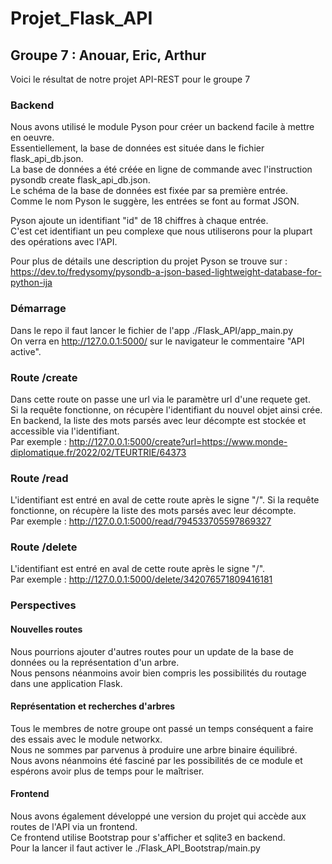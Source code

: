 # Projet_Flask_API
## Groupe 7 : Anouar, Eric, Arthur

Voici le résultat de notre projet API-REST pour le groupe 7  

### Backend  
Nous avons utilisé le module Pyson pour créer un backend facile à mettre en oeuvre.  
Essentiellement, la base de données est située dans le fichier flask_api_db.json.  
La base de données a été créée en ligne de commande avec l'instruction pysondb create flask_api_db.json.  
Le schéma de la base de données est fixée par sa première entrée.  
Comme le nom Pyson le suggère, les entrées se font au format JSON.  

Pyson ajoute un identifiant "id" de 18 chiffres à chaque entrée.  
C'est cet identifiant un peu complexe que nous utiliserons pour la plupart des opérations avec l'API.  

Pour plus de détails une description du projet Pyson se trouve sur :  
https://dev.to/fredysomy/pysondb-a-json-based-lightweight-database-for-python-ija  

### Démarrage  
Dans le repo il faut lancer le fichier de l'app ./Flask_API/app_main.py  
On verra en http://127.0.0.1:5000/ sur le navigateur le commentaire "API active".  

### Route /create  
Dans cette route on passe une url via le paramètre url d'une requete get.  
Si la requête fonctionne, on récupère l'identifiant du nouvel objet ainsi crée.  
En backend, la liste des mots parsés avec leur décompte est stockée et accessible via l'identifiant.  
Par exemple : http://127.0.0.1:5000/create?url=https://www.monde-diplomatique.fr/2022/02/TEURTRIE/64373

### Route /read  
L'identifiant est entré en aval de cette route après le signe "/".
Si la requête fonctionne, on récupère la liste des mots parsés avec leur décompte.  
Par exemple : http://127.0.0.1:5000/read/794533705597869327  

### Route /delete  
L'identifiant est entré en aval de cette route après le signe "/".  
Par exemple : http://127.0.0.1:5000/delete/342076571809416181  

### Perspectives  
#### Nouvelles routes  
Nous pourrions ajouter d'autres routes pour un update de la base de données ou la représentation d'un arbre.  
Nous pensons néanmoins avoir bien compris les possibilités du routage dans une application Flask.  
#### Représentation et recherches d'arbres  
Tous le membres de notre groupe ont passé un temps conséquent a faire des essais avec le module networkx.  
Nous ne sommes par parvenus à produire une arbre binaire équilibré.  
Nous avons néanmoins été fasciné par les possibilités de ce module et espérons avoir plus de temps pour le maîtriser.
#### Frontend  
Nous avons également développé une version du projet qui accède aux routes de l'API via un frontend.  
Ce frontend utilise Bootstrap pour s'afficher et sqlite3 en backend.   
Pour la lancer il faut activer le ./Flask_API_Bootstrap/main.py  
